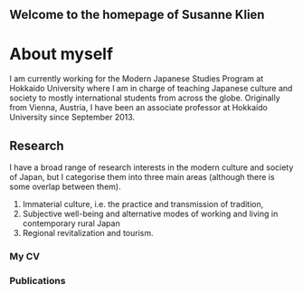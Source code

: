 ## Welcome to the homepage of Susanne Klien

# About myself
I am currently working for the Modern Japanese Studies Program at Hokkaido University where I am in charge of teaching Japanese culture and society to mostly international students from across the globe. Originally from Vienna, Austria, I have been an associate professor at Hokkaido University since September 2013.

## Research
I have a broad range of research interests in the modern culture and society of Japan, but I categorise them into three main areas (although there is some overlap between them).
1) Immaterial culture, i.e. the practice and transmission of tradition,
2) Subjective well-being and alternative modes of working and living in contemporary rural Japan 
3) Regional revitalization and tourism.

### My CV

### Publications


